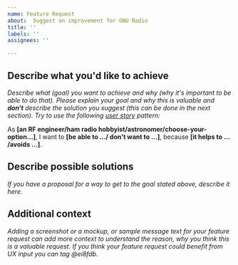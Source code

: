 ```yaml
---
name: Feature Request
about:  Suggest an improvement for GNU Radio
title: ''
labels: ''
assignees: ''

---
```


## Describe what you'd like to achieve
*Describe what (goal) you want to achieve and why (why it's important to be able to do that). Please explain your goal and why this is valuable and **don't** describe the solution you suggest (this can be done in the next section). Try to use the following [user story](https://en.wikipedia.org/wiki/User_story) pattern:*

As **[an RF engineer/ham radio hobbyist/astronomer/choose-your-option...]**, I want to **[be able to .../ don't want to ...]**, because **[it helps to ... /avoids ...]**.

## Describe possible solutions
*If you have a proposal for a way to get to the goal stated above, describe it here.*

## Additional context
*Adding a screenshot or a mockup, or sample message text for your feature request can add more context to understand the reason, why you think this is a valuable request. If you think your feature request could benefit from UX input you can tag @ei8fdb.*
